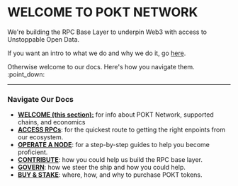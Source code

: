 # WELCOME TO POKT NETWORK

We're building the RPC Base Layer to underpin Web3 with access to Unstoppable Open Data.

If you want an intro to what we do and why we do it, go [here](welcome-to-pokt-network/about-pokt-network.md).

Otherwise welcome to our docs. Here's how you navigate them. :point\_down:

***

### Navigate Our Docs

* [**WELCOME (this section):**](./) for info about POKT Network, supported chains, and economics
* [**ACCESS RPCs**](get-rpcs/): for the quickest route to getting the right enpoints from our ecosystem.
* [**OPERATE A NODE**](access-tutorials/): for a step-by-step guides to help you become proficient.
* [**CONTRIBUTE**](contribute/): how you could help us build the RPC base layer.
* [**GOVERN**](govern/): how we steer the ship and how you could help.
* [**BUY & STAKE**](get-and-use-pokt-wpokt/): where, how, and why to purchase POKT tokens.
